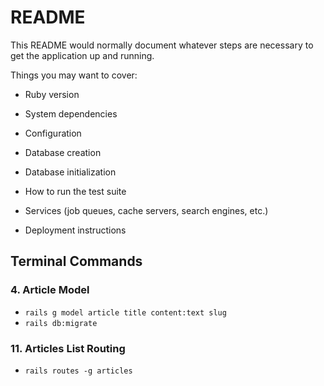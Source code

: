 # README

This README would normally document whatever steps are necessary to get the
application up and running.

Things you may want to cover:

* Ruby version

* System dependencies

* Configuration

* Database creation

* Database initialization

* How to run the test suite

* Services (job queues, cache servers, search engines, etc.)

* Deployment instructions

## Terminal Commands

### 4. Article Model

* `rails g model article title content:text slug`
* `rails db:migrate`

### 11. Articles List Routing

* `rails routes -g articles`
